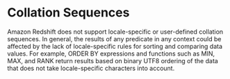 # Collation Sequences<a name="c_collation_sequences"></a>

Amazon Redshift does not support locale\-specific or user\-defined collation sequences\. In general, the results of any predicate in any context could be affected by the lack of locale\-specific rules for sorting and comparing data values\. For example, ORDER BY expressions and functions such as MIN, MAX, and RANK return results based on binary UTF8 ordering of the data that does not take locale\-specific characters into account\.
